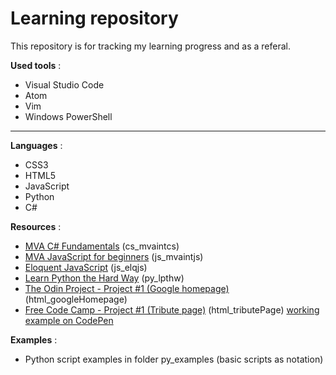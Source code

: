 # Learning repository

This repository is for tracking my learning progress and as a referal.

**Used tools** :

* Visual Studio Code
* Atom
* Vim
* Windows PowerShell

****

**Languages** :
* CSS3
* HTML5
* JavaScript
* Python
* C#

**Resources** :

* [MVA C# Fundamentals](https://mva.microsoft.com/en-US/training-courses/c-fundamentals-for-absolute-beginners-16169) (cs_mvaintcs)
* [MVA JavaScript for beginners](https://mva.microsoft.com/en-US/training-courses/javascript-fundamentals-for-absolute-beginners-14194?l=DmF3TY1eB_9500115888) (js_mvaintjs)
* [Eloquent JavaScript](http://eloquentjavascript.net/) (js_elqjs)
* [Learn Python the Hard Way](https://www.learnpythonthehardway.org/) (py_lpthw)
* [The Odin Project - Project #1 (Google homepage)](http://www.theodinproject.com/courses/web-development-101/lessons/html-css) (html_googleHomepage)
* [Free Code Camp - Project #1 (Tribute page)](https://www.freecodecamp.com/challenges/build-a-tribute-page) (html_tributePage) [working example on CodePen](https://codepen.io/MahonyCZ13/pen/GqLWaa)

**Examples** :

* Python script examples in folder py_examples (basic scripts as notation)
